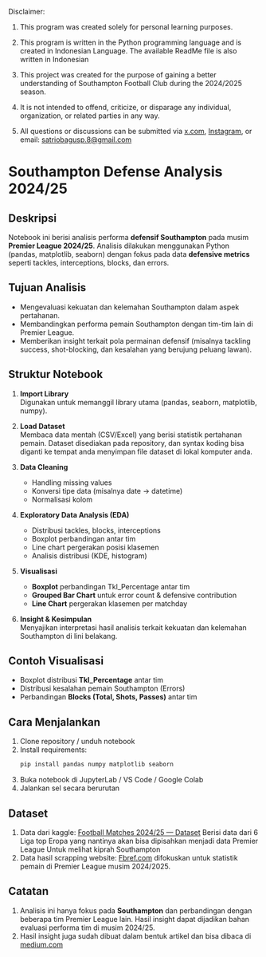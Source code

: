 Disclaimer: 
1. This program was created solely for personal learning purposes.

2. This program is written in the Python programming language and is created in Indonesian Language. The available ReadMe file is also written in Indonesian

3. This project was created for the purpose of gaining a better understanding of Southampton Football Club during the 2024/2025 season.

4. It is not intended to offend, criticize, or disparage any individual, organization, or related parties in any way.

5. All questions or discussions can be submitted via [x.com](https://x.com/ssatrioo), [Instagram](https://www.instagram.com/satriobp_/), or email: satriobagusp.8@gmail.com


# Southampton Defense Analysis 2024/25

## Deskripsi
Notebook ini berisi analisis performa **defensif Southampton** pada musim **Premier League 2024/25**. Analisis dilakukan menggunakan Python (pandas, matplotlib, seaborn) dengan fokus pada data **defensive metrics** seperti tackles, interceptions, blocks, dan errors.  

## Tujuan Analisis
- Mengevaluasi kekuatan dan kelemahan Southampton dalam aspek pertahanan.  
- Membandingkan performa pemain Southampton dengan tim-tim lain di Premier League.  
- Memberikan insight terkait pola permainan defensif (misalnya tackling success, shot-blocking, dan kesalahan yang berujung peluang lawan).  

## Struktur Notebook
1. **Import Library**  
   Digunakan untuk memanggil library utama (pandas, seaborn, matplotlib, numpy).  

2. **Load Dataset**  
   Membaca data mentah (CSV/Excel) yang berisi statistik pertahanan pemain. Dataset disediakan pada repository, dan syntax koding bisa diganti ke tempat anda menyimpan file dataset di lokal komputer anda.

3. **Data Cleaning**  
   - Handling missing values  
   - Konversi tipe data (misalnya date → datetime)  
   - Normalisasi kolom  

4. **Exploratory Data Analysis (EDA)**  
   - Distribusi tackles, blocks, interceptions  
   - Boxplot perbandingan antar tim  
   - Line chart pergerakan posisi klasemen  
   - Analisis distribusi (KDE, histogram)  

5. **Visualisasi**  
   - **Boxplot** perbandingan Tkl_Percentage antar tim  
   - **Grouped Bar Chart** untuk error count & defensive contribution  
   - **Line Chart** pergerakan klasemen per matchday  

6. **Insight & Kesimpulan**  
   Menyajikan interpretasi hasil analisis terkait kekuatan dan kelemahan Southampton di lini belakang.  

## Contoh Visualisasi
- Boxplot distribusi **Tkl_Percentage** antar tim  
- Distribusi kesalahan pemain Southampton (Errors)  
- Perbandingan **Blocks (Total, Shots, Passes)** antar tim  

## Cara Menjalankan
1. Clone repository / unduh notebook  
2. Install requirements:  
   ```bash
   pip install pandas numpy matplotlib seaborn
   ```
3. Buka notebook di JupyterLab / VS Code / Google Colab  
4. Jalankan sel secara berurutan  

## Dataset
1. Data dari kaggle: [Football Matches 2024/25 — Dataset](https://www.kaggle.com/datasets/tarekmasryo/football-matches-20242025-top-5-leagues) Berisi data dari 6 Liga top Eropa yang nantinya akan bisa dipisahkan menjadi data Premier League Untuk melihat kiprah Southampton
2. Data hasil scrapping website: [Fbref.com](https://fbref.com/en/comps/9/2024-2025/2024-2025-Premier-League-Stats) difokuskan untuk statistik pemain di Premier League musim 2024/2025.

## Catatan
1. Analisis ini hanya fokus pada **Southampton** dan perbandingan dengan beberapa tim Premier League lain. Hasil insight dapat dijadikan bahan evaluasi performa tim di musim 2024/25.
2. Hasil insight juga sudah dibuat dalam bentuk artikel dan bisa dibaca di [medium.com](https://medium.com/@SatrioPrabowo/premier-league-24-25-musim-berat-untuk-southampton-yang-berujung-degradasi-ab3ac4a720cf)
